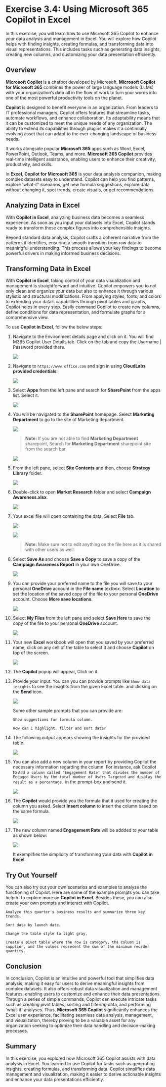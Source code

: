 # Exercise 3.4: Using Microsoft 365 Copilot in Excel

In this exercise, you will learn how to use Microsoft 365 Copilot to enhance your data analysis and management in Excel. You will explore how Copilot helps with finding insights, creating formulas, and transforming data into visual representations. This includes tasks such as generating data insights, creating new columns, and customizing your data presentation efficiently.

## Overview

**Microsoft Copilot** is a chatbot developed by Microsoft. **Microsoft Copilot for Microsoft 365** combines the power of large language models (LLMs) with your organization’s data all in the flow of work to turn your words into one of the most powerful productivity tools on the planet.

**Copilot** is designed to benefit everyone in an organization. From leaders to IT professional managers, Copilot offers features that streamline tasks, automate workflows, and enhance collaboration. Its adaptability means that it can be customized to meet the unique needs of any organization. The ability to extend its capabilities through plugins makes it a continually evolving asset that can adapt to the ever-changing landscape of business needs.

It works alongside popular **Microsoft 365** apps such as Word, Excel, PowerPoint, Outlook, Teams, and more. **Microsoft 365 Copilot** provides real-time intelligent assistance, enabling users to enhance their creativity, productivity, and skills.

In **Excel**, **Copilot for Microsoft 365** is your data analysis companion, making complex datasets easy to understand. Copilot can help you find patterns, explore 'what-if' scenarios, get new formula suggestions, explore data without changing it, spot trends, create visuals, or get recommendations.

## **Analyzing Data in Excel**

With **Copilot in Excel**, analyzing business data becomes a seamless experience. As soon as you input your datasets into Excel, Copilot stands ready to transform these complex figures into comprehensible insights.

Beyond standard data analysis, Copilot crafts a coherent narrative from the patterns it identifies, ensuring a smooth transition from raw data to meaningful understanding. This process allows your key findings to become powerful drivers in making informed business decisions.

## **Transforming Data in Excel**

With **Copilot in Excel**, taking control of your data visualization and management is straightforward and intuitive. Copilot empowers you to not only clean and organize your data but also to enhance it through various stylistic and structural modifications. From applying styles, fonts, and colors to extending your data’s capabilities through pivot tables and graphs, Copilot helps in every step. Easily command Copilot to create new columns, define conditions for data representation, and formulate graphs for a comprehensive view.

To use **Copilot in Excel**, follow the below steps:

1. Navigate to the Environment details page and click on it. You will find M365 Copilot User Details tab. Click on the tab and copy the Username | Password provided there.

   ![](./media/licensekey2.png)

1. Navigate to `https://www.office.com` and sign in using **CloudLabs provided credentials**.

   ![](./media/5.2.png)

1. Select **Apps** from the left pane and search for **SharePoint** from the apps list. Select it.

   ![](./media/3.1.png)

1. You will be navigated to the **SharePoint** homepage.  Select **Marketing Department** to go to the site of Marketing department.

   ![](./media/marketing-dept.png)

   >**Note:** If you are not able to find **Marketing Department** sharepoint, Search for **Marketing Department** sharepoint site from the search bar.

      ![](./media/sharepoint-search.png)

1. From the left pane, select **Site Contents** and then, choose **Strategy Library** folder.

   ![](./media/str-libr-page.png)

1. Double-click to open **Market Research** folder and select **Campaign Awareness.xlsx**.

   ![](./media/camp-awareness-page.png)

1. Your excel file will open containing the data, Select **File** tab. 

   ![](./media/camp-aware-sheet.png)

   ![](./media/file-tab.png)

   >**Note:** Make sure not to edit anything on the file here as it is shared with other users as well.

1. Select **Save As** and choose **Save a Copy** to save a copy of the **Campaign Awareness Report** in your own OneDrive.

   ![](./media/save-copy.png)

1. You can provide your preferred name to the file you will save to your personal **OneDrive** account in the **File name** textbox. Select **Location** to set the location of the saved copy of the file to your personal **OneDrive** account. Choose **More save locations**.

   ![](./media/save-locations.png)

1. Select **My Files** from the left pane and select **Save Here** to save the copy of the file to your personal **OneDrive** account.

   ![](./media/save-here.png)

1. Your new **Excel** workbook will open that you saved by your preferred name, click on any cell of the table to select it and choose **Copilot** on top of the screen.

   ![](./media/camp-aware-copilot.png)

1. The **Copilot** popup will appear, Click on it.

1. Provide your input. You can you can provide prompts like `Show data insights` to see the insights from the given Excel table. and clicking on the **Send** icon.

   ![](./media/excel-sample-prompt.png)

   Some other sample prompts that you can provide are:
   ```
   Show suggestions for formula column.
   ```
   ```
   How can I highlight, filter and sort data?
   ```

1. The following output appears showing the insights for the provided table.

    ![](./media/excel-data-insights.png)

1. You can also add a new column in your report by providing Copilot the necessary information regarding the column. For instance, ask Copilot to `Add a column called 'Engagement Rate' that divides the number of Engaged Users by the total number of Users Targeted and display the result as a percentage.` in the prompt-box and send it.

   ![](./media/excel-prompt2.png)

1. The **Copilot** would provide you the formula that it used for creating the column you asked. Select **Insert column** to insert the column based on the same formula.

   ![](./media/engagement-rate.png)

1. The new column named **Engagement Rate** will be addded to your table as shown below:

   ![](./media/modified-table.png)

   It exemplifies the simplicity of transforming your data with **Copilot in Excel**. 

## Try Out Yourself

You can also try out your own scenarios and examples to analyse the functioning of Copilot. Here are some of the example prompts you can take help of to explore more on **Copilot in Excel**. Besides these, you can also create your own prompts and interact with Copilot.

```
Analyze this quarter's business results and summarize three key trends.
```
```
Sort data by launch date.
```
```
Change the table style to light gray,
```
```
Create a pivot table where the row is category, the column is supplier, and the values represent the sum of the minimum reorder quantity.
```

## Conclusion

In conclusion, Copilot is an intuitive and powerful tool that simplifies data analysis, making it easy for users to derive meaningful insights from complex datasets. It also offers robust data visualization and management features, enabling users to customize and enhance their data presentations. Through a series of simple commands, Copilot can execute intricate tasks such as creating pivot tables, sorting and filtering data, and performing 'what-if' analyses. Thus, **Microsoft 365 Copilot** significantly enhances the Excel user experience, facilitating seamless data analysis, management, and visualization, thereby proving to be a valuable asset for any organization seeking to optimize their data handling and decision-making processes.

## Summary

In this exercise, you explored how Microsoft 365 Copilot assists with data analysis in Excel. You learned to use Copilot for tasks such as generating insights, creating formulas, and transforming data. Copilot simplifies data management and visualization, making it easier to derive actionable insights and enhance your data presentations efficiently.
